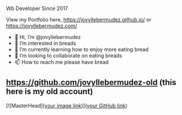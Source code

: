 Wb Developer Since 2017

View my Portfolio here, https://jovyllebermudez.github.io/ or https://jovyllebermudez.com/

- 👋 Hi, I’m @jovyllebermudez
- 👀 I’m interested in breads
- 🌱 I’m currently learning how to enjoy more eating bread
- 💞️ I’m looking to collaborate on eating breads
- 📫 How to reach me please have bread


## https://github.com/jovyllebermudez-old (this here is my old account)


<!---
jovyllebermudez/jovyllebermudez is a ✨ special ✨ repository because its `README.md` (this file) appears on your GitHub profile.
You can click the Preview link to take a look at your changes. 
--->


<!---
test changes 3
--->


[![MasterHead]([your image link](https://images.unsplash.com/photo-1508739826987-b79cd8b7da12?ixlib=rb-1.2.1&ixid=MnwxMjA3fDB8MHxwaG90by1wYWdlfHx8fGVufDB8fHx8&auto=format&fit=crop&w=1073&q=80))]([your GitHub link](https://github.com/jovyllebermudez))
